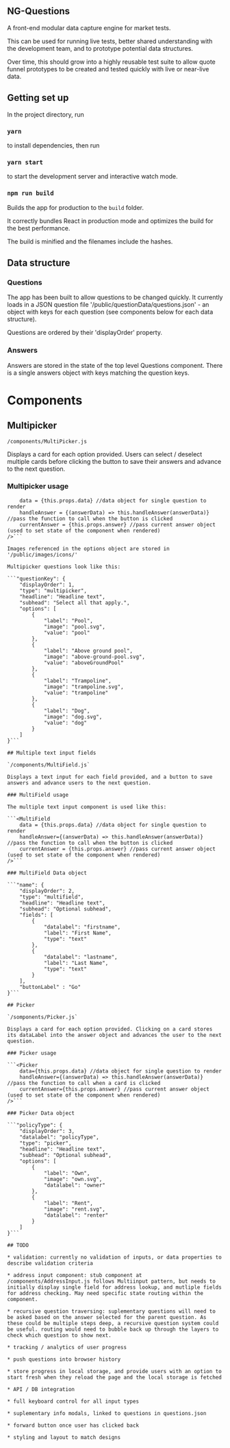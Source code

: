 ## NG-Questions

A front-end modular data capture engine for market tests. 

This can be used for running live tests, better shared understanding with the development team, and to prototype potential data structures.

Over time, this should grow into a highly reusable test suite to allow quote funnel prototypes to be created and tested quickly with live or near-live data.

## Getting set up
In the project directory, run

### `yarn`

to install dependencies, then run

### `yarn start`

to start the development server and interactive watch mode.

### `npm run build`

Builds the app for production to the `build` folder.

It correctly bundles React in production mode and optimizes the build for the best performance.

The build is minified and the filenames include the hashes.

## Data structure

### Questions

The app has been built to allow questions to be changed quickly. It currently loads in a JSON question file '/public/questionData/questions.json' - an object with keys for each question (see components below for each data structure).

Questions are ordered by their 'displayOrder' property.

### Answers

Answers are stored in the state of the top level Questions component. There is a single answers object with keys matching the question keys.

# Components

## Multipicker

`/components/MultiPicker.js`

Displays a card for each option provided. Users can select / deselect multiple cards before clicking the button to save their answers and advance to the next question.

### Multipicker usage

```<MultiPicker 
    data = {this.props.data} //data object for single question to render
    handleAnswer = {(answerData) => this.handleAnswer(answerData)} //pass the function to call when the button is clicked
    currentAnswer = {this.props.answer} //pass current answer object (used to set state of the component when rendered)
/>```

Images referenced in the options object are stored in '/public/images/icons/' 

Multipicker questions look like this:

```"questionKey": {
    "displayOrder": 1,
    "type": "multipicker",
    "headline": "Headline text",
    "subhead": "Select all that apply.",
    "options": [
        {
            "label": "Pool",
            "image": "pool.svg",
            "value": "pool"
        },
        {
            "label": "Above ground pool",
            "image": "above-ground-pool.svg",
            "value": "aboveGroundPool"
        },
        {
            "label": "Trampoline",
            "image": "trampoline.svg",
            "value": "trampoline"
        },
        {
            "label": "Dog",
            "image": "dog.svg",
            "value": "dog"
        }
    ]
}```

## Multiple text input fields

`/components/MultiField.js`

Displays a text input for each field provided, and a button to save answers and advance users to the next question.

### MultiField usage

The multiple text input component is used like this:

```<MultiField 
    data = {this.props.data} //data object for single question to render
    handleAnswer={(answerData) => this.handleAnswer(answerData)} //pass the function to call when the button is clicked
    currentAnswer = {this.props.answer} //pass current answer object (used to set state of the component when rendered)
/>```

### MultiField Data object

```"name": {
    "displayOrder": 2,
    "type": "multifield",
    "headline": "Headline text",
    "subhead": "Optional subhead",
    "fields": [
        {
            "datalabel": "firstname",
            "label": "First Name",
            "type": "text"
        },
        {
            "datalabel": "lastname",
            "label": "Last Name",
            "type": "text"
        }
    ],
    "buttonLabel" : "Go"
}```

## Picker

`/somponents/Picker.js`

Displays a card for each option provided. Clicking on a card stores its dataLabel into the answer object and advances the user to the next question. 

### Picker usage

```<Picker
    data={this.props.data} //data object for single question to render
    handleAnswer={(answerData) => this.handleAnswer(answerData)} //pass the function to call when a card is clicked
    currentAnswer={this.props.answer} //pass current answer object (used to set state of the component when rendered)
/>```

### Picker Data object

```"policyType": {
    "displayOrder": 3,
    "datalabel": "policyType",
    "type": "picker",
    "headline": "Headline text",
    "subhead": "Optional subhead",
    "options": [
        {
            "label": "Own",
            "image": "own.svg",
            "datalabel": "owner"
        },
        {
            "label": "Rent",
            "image": "rent.svg",
            "datalabel": "renter"
        }
    ]
}```

## TODO

* validation: currently no validation of inputs, or data properties to describe validation criteria

* address input component: stub component at /components/AddressInput.js follows Multiinput pattern, but needs to initially display single field for address lookup, and mutliple fields for address checking. May need specific state routing within the component.

* recursive question traversing: suplementary questions will need to be asked based on the answer selected for the parent question. As these could be multiple steps deep, a recursive question system could be useful. routing would need to bubble back up through the layers to check which question to show next.

* tracking / analytics of user progress 

* push questions into browser history

* store progress in local storage, and provide users with an option to start fresh when they reload the page and the local storage is fetched

* API / DB integration

* full keyboard control for all input types

* suplementary info modals, linked to questions in questions.json

* forward button once user has clicked back

* styling and layout to match designs